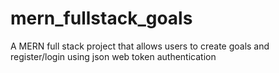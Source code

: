 # mern_fullstack_goals
A MERN full stack project that allows users to create goals and register/login using json web token authentication
